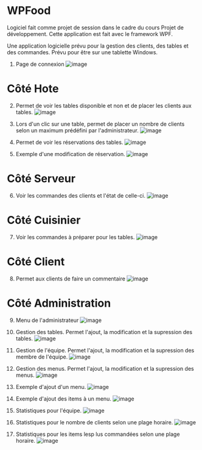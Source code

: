 # WPFood

Logiciel fait comme projet de session dans le cadre du cours Projet de développement. Cette application est fait avec le framework WPF.

Une application logicielle prévu pour la gestion des clients, des tables et des commandes. Prévu pour être sur une tablette Windows.

1. Page de connexion
![image](https://github.com/DappySorrow/Epreuve-Synthese-WPF/assets/77983915/30b83499-49b4-4e67-b6f8-e8191cf4b7c1)

# Côté Hote

2. Permet de voir les tables disponible et non et de placer les clients aux tables.
![image](https://github.com/DappySorrow/Epreuve-Synthese-WPF/assets/77983915/2a16986c-125c-4fc7-a034-c03ed71dcf1b)

3. Lors d'un clic sur une table, permet de placer un nombre de clients selon un maximum prédéfini par l'administrateur.
![image](https://github.com/DappySorrow/Epreuve-Synthese-WPF/assets/77983915/5ea93143-68e0-454d-9a2f-a8ae4020269b)

4. Permet de voir les réservations des tables.
![image](https://github.com/DappySorrow/Epreuve-Synthese-WPF/assets/77983915/7be739a7-8613-432e-b134-fe42006f1ae8)

5. Exemple d'une modification de réservation.
![image](https://github.com/DappySorrow/Epreuve-Synthese-WPF/assets/77983915/5fdb9a8e-57ee-45d3-9b13-12f574d9bc28)

# Côté Serveur

6. Voir les commandes des clients et l'état de celle-ci.
![image](https://github.com/DappySorrow/Epreuve-Synthese-WPF/assets/77983915/f7b21d1a-9e8b-427a-af79-3f400d98805f)

# Côté Cuisinier

7. Voir les commandes à préparer pour les tables.
![image](https://github.com/DappySorrow/Epreuve-Synthese-WPF/assets/77983915/53f8a29a-8a1c-4aec-909b-588de53f8ffa)

# Côté Client

8. Permet aux clients de faire un commentaire
![image](https://github.com/DappySorrow/Epreuve-Synthese-WPF/assets/77983915/d67727c6-9af8-4cc7-8afb-aec68d32b9f2)

# Côté Administration

9. Menu de l'administrateur
![image](https://github.com/DappySorrow/Epreuve-Synthese-WPF/assets/77983915/12b392ac-b10f-44d1-b53e-820fc95c4a2a)

10. Gestion des tables. Permet l'ajout, la modification et la supression des tables.
![image](https://github.com/DappySorrow/Epreuve-Synthese-WPF/assets/77983915/ad21559d-ae8f-4f24-b361-ce73075f6c56)

11. Gestion de l'équipe. Permet l'ajout, la modification et la supression des membre de l'équipe.
![image](https://github.com/DappySorrow/Epreuve-Synthese-WPF/assets/77983915/8fc844a3-90d2-417b-8a49-ab137640cc51)

12. Gestion des menus. Permet l'ajout, la modification et la supression des menus.
![image](https://github.com/DappySorrow/Epreuve-Synthese-WPF/assets/77983915/92356f06-bc57-4a88-a529-4ebe9b6731fb)

13. Exemple d'ajout d'un menu.
![image](https://github.com/DappySorrow/Epreuve-Synthese-WPF/assets/77983915/1132f91b-3b45-4bec-b29e-ebd639510a6c)

14. Exemple d'ajout des items à un menu.
![image](https://github.com/DappySorrow/Epreuve-Synthese-WPF/assets/77983915/07910da6-88f1-4fba-98c6-db80b7a6012a)

15. Statistiques pour l'équipe.
![image](https://github.com/DappySorrow/Epreuve-Synthese-WPF/assets/77983915/75f26139-1e34-4ab0-bd33-82d0928e4816)

16. Statistiques pour le nombre de clients selon une plage horaire.
![image](https://github.com/DappySorrow/Epreuve-Synthese-WPF/assets/77983915/66bac3a1-2e3c-476a-8a2b-6f2580d1e61c)

17. Statistiques pour les items lesp lus commandées selon une plage horaire.
![image](https://github.com/DappySorrow/Epreuve-Synthese-WPF/assets/77983915/bd4e2a7a-ec8e-433c-a95e-0cb40c4dec38)
